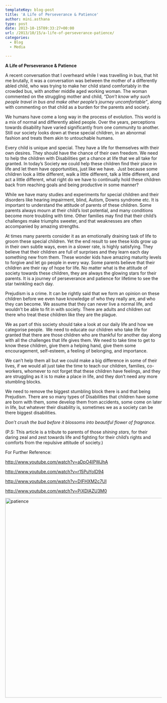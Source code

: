 ```yaml
---
templateKey: blog-post
title: 'A Life of Perseverance & Patience'
author: mini.asthana
type: post
date: 2013-10-15T09:33:27+00:00
url: /2013/10/15/a-life-of-perseverance-patience/
categories:
  - Blog
  - Media

---
```

**A Life of Perseverance & Patience**

A recent conversation that I overheard while I was travelling in bus, that hit me brutally, it was a conversation was between the mother of a differently abled child, who was trying to make her child stand comfortably in the crowded bus, with another middle aged working woman. The woman commented on the struggling mother and child, _“Don’t know why such people travel in bus and make other people’s journey uncomfortable”_, along with commenting on that child as a burden for the parents and society.

We humans have come a long way in the process of evolution. This world is a mix of normal and differently abled people. Over the years, perceptions towards disability have varied significantly from one community to another. Still our society looks down at these special children, in an abnormal fashion and treats them akin to untouchable humans.

Every child is unique and special. They have a life for themselves with their own desires. They should have the chance of their own freedom. We need to help the children with Disabilities get a chance at life that we all take for granted. In today’s Society we could help these children find their place in life and let them have opportunities, just like we have.  Just because some children look a little different, walk a little different, talk a little different, and act a little different, what right do we have to continually hold these children back from reaching goals and being productive in some manner?

While we have many studies and experiments for special children and their disorders like hearing impairment, blind, Autism, Downs syndrome etc. It is important to understand the attitude of parents of these children. Some parents always mourn at their child&#8217;s lost potential, and many conditions become more troubling with time. Other families may find that their child&#8217;s challenges make triumphs sweeter, and that weaknesses are often accompanied by amazing strengths.

At times many parents consider it as an emotionally draining task of life to groom these special children. Yet the end result to see these kids grow up in their own subtle ways, even in a slower rate, is highly satisfying. They believe that their children are full of surprises and they learn each day something new from them. These wonder kids have amazing maturity levels to forgive and let go people in every way. Some parents believe that their children are their ray of hope for life. No matter what is the attitude of society towards these children, they are always the glowing stars for their parents. It is a journey of perseverance and patience for lifetime to see the star twinkling each day.

Prejudism is a crime. It can be rightly said that we form an opinion on these children before we even have knowledge of who they really are, and who they can become. We assume that they can never live a normal life, and wouldn’t be able to fit in with society. There are adults and children out there who treat these children like they are the plague.

We as part of this society should take a look at our daily life and how we categorise people.  We need to educate our children who take life for granted that there are those children who are thankful for another day along with all the challenges that life gives them. We need to take time to get to know these children, give them a helping hand, give them some encouragement, self-esteem, a feeling of belonging, and importance.

We can’t help them all but we could make a big difference in some of their lives, if we would all just take the time to teach our children, families, co-workers, whomever to not forget that these children have feelings, and they are struggling as it is to make a place in life, and they don’t need any more stumbling blocks.

We need to remove the biggest stumbling block there is and that being Prejudism. There are so many types of Disabilities that children have some are born with them, some develop them from accidents, some come on later in life, but whatever their disability is, sometimes we as a society can be there biggest disabilities.

_Don’t crush the bud before it blossoms into beautiful flower of fragrance._ 

(P.S: This article is a tribute to parents of those _shining stars_, for their daring zeal and zest towards life and fighting for their child’s rights and comforts from the repulsive attitude of society.)

For Further Reference:

<http://www.youtube.com/watch?v=aDpO4IPWJhA>

<http://www.youtube.com/watch?v=r15PuYoID94>

<http://www.youtube.com/watch?v=DIFHXM2c7UI>

<http://www.youtube.com/watch?v=PiXDlAZU3M0>

<img class="aligncenter size-full wp-image-393" alt="patience" src="https://i0.wp.com/ilaasthana.in/wp-content/uploads/2013/10/patience.jpg?resize=585%2C640" width="585" height="640" data-recalc-dims="1" />